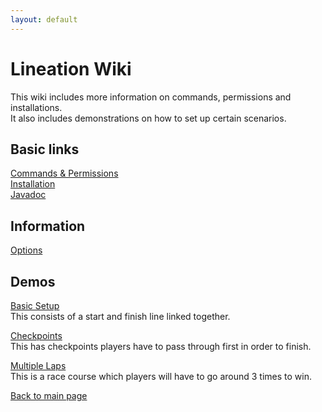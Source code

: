 ```yaml
---
layout: default
---
```


# Lineation Wiki

This wiki includes more information on commands, permissions and installations.  
It also includes demonstrations on how to set up certain scenarios.  

## Basic links

[Commands & Permissions](./commands.html)  
[Installation](./installation.html)  
[Javadoc](https://diademiemi.github.io/Lineation/javadoc/)  

## Information

[Options](./options.html)  

## Demos

[Basic Setup](./demos/basic-setup.html)  
This consists of a start and finish line linked together.  

[Checkpoints](./demos/checkpoints.html)  
This has checkpoints players have to pass through first in order to finish.  

[Multiple Laps](./demos/multiple-laps.html)  
This is a race course which players will have to go around 3 times to win.  

[Back to main page](../index.html)  
